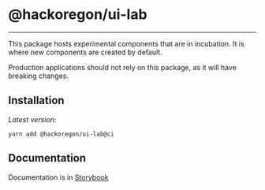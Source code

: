 # @hackoregon/ui-lab

---

This package hosts experimental components that are in incubation. It is where new components are created by default.

Production applications should not rely on this package, as it will have breaking changes.

## Installation

_Latest version:_

```
yarn add @hackoregon/ui-lab@ci
```

## Documentation

Documentation is in [Storybook](https://hackoregon.github.io/civic/)
